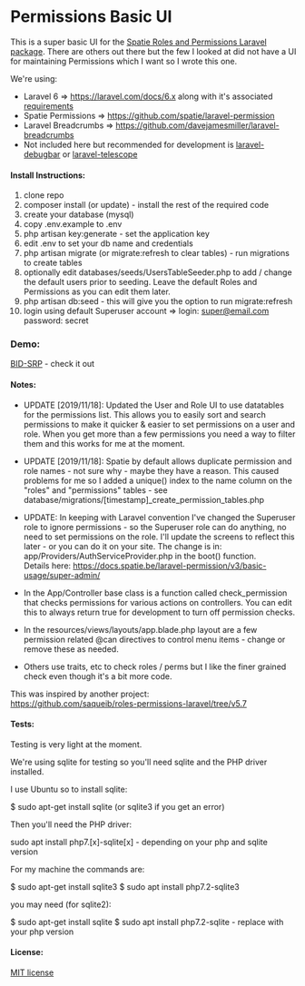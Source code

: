 # Permissions Basic UI

This is a super basic UI for the [Spatie Roles and Permissions Laravel package](https://github.com/spatie/laravel-permission).  There are others out there but the few I looked at did not have a UI for maintaining Permissions which I want so I wrote this one.

We're using:

* Laravel 6 => https://laravel.com/docs/6.x along with it's associated [requirements](https://laravel.com/docs/6.x#server-requirements) 
* Spatie Permissions => https://github.com/spatie/laravel-permission
* Laravel Breadcrumbs => https://github.com/davejamesmiller/laravel-breadcrumbs
* Not included here but recommended for development is [laravel-debugbar](https://github.com/barryvdh/laravel-debugbar) or [laravel-telescope](https://laravel.com/docs/6.x/telescope)

#### Install Instructions:

1) clone repo
2) composer install (or update) - install the rest of the required code
3) create your database (mysql)
4) copy .env.example to .env
5) php artisan key:generate - set the application key 
6) edit .env to set your db name and credentials
7) php artisan migrate (or migrate:refresh to clear tables) - run migrations to create tables
8) optionally edit databases/seeds/UsersTableSeeder.php to add / change the default users prior to seeding.  Leave the default Roles and Permissions as you can edit them later.
9) php artisan db:seed - this will give you the option to run migrate:refresh
10) login using default Superuser account =>  login: super@email.com password: secret

### Demo:

[BID-SRP](http://jsonbourne.com) - check it out

#### Notes:

* UPDATE [2019/11/18]: Updated the User and Role UI to use datatables for the permissions list.  This allows you to easily sort and search permissions to make it quicker & easier to set permissions on a user and role.  When you get more than a few permissions you need a way to filter them and this works for me at the moment.

* UPDATE [2019/11/18]: Spatie by default allows duplicate permission and role names - not sure why - maybe they have a reason.  This caused problems for me so I added a unique() index to the name column on the "roles" and "permissions" tables - see database/migrations/[timestamp]_create_permission_tables.php

* UPDATE: In keeping with Laravel convention I've changed the Superuser role to ignore permissions - so the Superuser role can do anything, no need to set permissions on the role.  I'll update the screens to reflect this later - or you can do it on your site.  The change is in: app/Providers/AuthServiceProvider.php in the boot() function.  
 Details here: https://docs.spatie.be/laravel-permission/v3/basic-usage/super-admin/

* In the App/Controller base class is a function called check_permission that checks permissions for various actions on controllers.  You can edit this to always return true for development to turn off permission checks.

* In the resources/views/layouts/app.blade.php layout are a few permission related @can directives to control menu items - change or remove these as needed.

* Others use traits, etc to check roles / perms but I like the finer grained check even though it's a bit more code.

This was inspired by another project:  
https://github.com/saqueib/roles-permissions-laravel/tree/v5.7

#### Tests:

Testing is very light at the moment.

We're using sqlite for testing so you'll need sqlite and the PHP driver installed.

I use Ubuntu so to install sqlite:

$ sudo apt-get install sqlite (or sqlite3 if you get an error)

Then you'll need the PHP driver:

sudo apt install php7.[x]-sqlite[x] - depending on your php and sqlite version

For my machine the commands are:

$ sudo apt-get install sqlite3
$ sudo apt install php7.2-sqlite3

you may need (for sqlite2):

$ sudo apt-get install sqlite
$ sudo apt install php7.2-sqlite - replace with your php version

#### License:

[MIT license](http://opensource.org/licenses/MIT)
